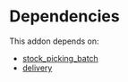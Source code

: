 # Dependencies

This addon depends on:

- [stock_picking_batch](https://github.com/bringout/oca-ocb-warehouse)
- [delivery](https://github.com/bringout/oca-ocb-warehouse)
